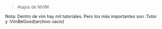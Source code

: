 > Atajos de NVIM

Nota: Dentro de vim hay mil tutoriales. Pero los más importantes son :Tutor y :VimBeGood(archivo vacio)